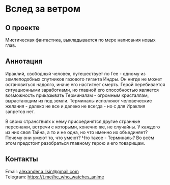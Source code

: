 # Вслед за ветром

## О проекте

Мистическая фантастика, выкладывается по мере написания новых глав.  

## Аннотация

Ираклий, свободный человек, путешествует по Гее - одному из землеподобных спутников газового гиганта Индры. Он нигде не может остановиться надолго, иначе его настигнет смерть. Герой перебивается ситуационными заработками, но главной его способностью является возможность приказывать Терминалам - огромным кристаллам, вырастающим из под земли. Терминалы исполняют человеческие желания - далеко не все и далеко не всегда - но с для Ираклия запретов нет. 

В своих странствиях к нему присоединятся другие странные персонажи, встречи с которыми, конечно же, не случайны. У каждого из них своя Тайна, а то и не одна, но что именно их объединяет? Почему они умеют то, что умеют? Что такое - Терминалы? Во всём этом предстоит разобраться главному герою и его товарищам.


## Контакты

Email: alexander.a.lisin@gmail.com  
Telegram: https://t.me/he_who_watches_anime  

